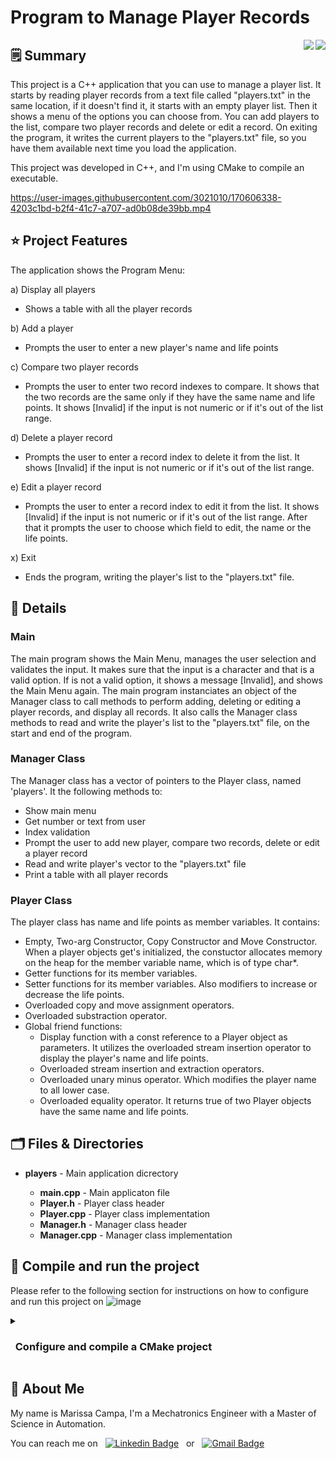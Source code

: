 # Program to Manage Player Records #
<img align="right" src="https://img.shields.io/badge/CMake-064F8C?style=for-the-badge&logo=cmake&logoColor=white"/>
<img align="right" src="https://img.shields.io/badge/C%2B%2B-00599C?style=for-the-badge&logo=c%2B%2B&logoColor=white"/>

## 🗒️ Summary ##

This project is a C++ application that you can use to manage a player list. It starts by reading player records from a text file called "players.txt" in the same location, if it doesn't find it, it starts with an empty player list. Then it shows a menu of the options you can choose from. You can add players to the list, compare two player records and delete or edit a record.
On exiting the program, it writes the current players to the "players.txt" file, so you have them available next time you load the application.

This project was developed in C++, and I'm using CMake to compile an executable.

https://user-images.githubusercontent.com/3021010/170606338-4203c1bd-b2f4-41c7-a707-ad0b08de39bb.mp4


## ⭐ Project Features ##

The application shows the Program Menu:

a) Display all players 
 * Shows a table with all the player records

b) Add a player
 * Prompts the user to enter a new player's name and life points

c) Compare two player records 
 * Prompts the user to enter two record indexes to compare. It shows that the two records are the same only if they have the same name and life points. It shows [Invalid] if the input is not numeric or if it's out of the list range.

d) Delete a player record 
 * Prompts the user to enter a record index to delete it from the list. It shows [Invalid] if the input is not numeric or if it's out of the list range.

e) Edit a player record 
 * Prompts the user to enter a record index to edit it from the list. It shows [Invalid] if the input is not numeric or if it's out of the list range. After that it prompts the user to choose which field to edit, the name or the life points.

x) Exit
 * Ends the program, writing the player's list to the "players.txt" file.


## 📝 Details  ##

### Main ###
The main program shows the Main Menu, manages the user selection and validates the input. It makes sure that the input is a character and that is a valid option. If is not a valid option, it shows a message [Invalid], and shows the Main Menu again. The main program instanciates an object of the Manager class to call methods to perform adding, deleting or editing a player records, and display all records. It also calls the Manager class methods to read and write the player's list to the "players.txt" file, on the start and end of the program.

### Manager Class ### 
The Manager class has a vector of pointers to the Player class, named 'players'. It the following methods to:
- Show main menu
- Get number or text from user
- Index validation
- Prompt the user to add new player, compare two records, delete or edit a player record
- Read and write player's vector to the "players.txt" file
- Print a table with all player records

### Player Class ### 
The player class has name and life points as member variables. It contains:
* Empty, Two-arg Constructor, Copy Constructor and Move Constructor. When a player objects get's initialized, the constuctor allocates memory on the heap for the member variable name, which is of type char*. 
* Getter functions for its member variables.
* Setter functions for its member variables. Also modifiers to increase or decrease the life points.
* Overloaded copy and move assignment operators.
* Overloaded substraction operator. 
* Global friend functions: 
  * Display function with a const reference to a Player object as parameters. It utilizes the overloaded stream insertion operator to display the player's name and life points.
  * Overloaded stream insertion and extraction operators.
  * Overloaded unary minus operator. Which modifies the player name to all lower case.
  * Overloaded equality operator. It returns true of two Player objects have the same name and life points.


## 🗂️ Files & Directories ##

<section>
  <ul>
    <li><b>players</b> - Main application dicrectory</li>
    <ul>
      <li><b>main.cpp</b> - Main applicaton file</li>
      <li><b>Player.h</b> - Player class header</li>
      <li><b>Player.cpp</b> - Player class implementation</li>
      <li><b>Manager.h</b> - Manager class header</li>
      <li><b>Manager.cpp</b> - Manager class implementation</li>
    </ul>
  </ul>
</section>


## 💽 Compile and run the project

Please refer to the following section for instructions on how to configure and run this project on ![image](https://img.shields.io/badge/Windows-0078D6?style=for-the-badge&logo=windows&logoColor=white)

<details>
  <summary><h3> &nbsp; Configure and compile a CMake project</h3></summary>
  
  <p>This is a CMake project that compiles C++ files and creates an application executable. </p>

  <h4>CMake configuration</h4>
  <p>You can clone this repository into a local folder in your computer.</p>
  
  <h4> Generate configuration files</h4>
  <p>In a terminal, change to the project directory where the CMakeLists.txt file is, and create a new directory called 'build'.</p>
  
  ```bash
  > mkdir build
  ```
  
  <p>Then use the following command to generate the necessary files for your compiler to build the application.</p>
  
  ```bash
  > cmake -S . -B build -G "MinGW Makefiles"
  ```
  
  <p>Where -S is the source directory, where a point specifies current directory, -B is the output build directory, and -G is the CMake Generator to use. You can choose the generator you would like. </p>

  <h4>Compile the project</h4>
  <p>Move to the "build" directory and use the "make" command to create the application executable:</p>
  
  ```bash
  > cd build
  > make
  ```

  <p>To run the program:</p>
    
  ```bash
  > main.exe
  ```
</details>


## 👋 About Me
My name is Marissa Campa, I'm a Mechatronics Engineer with a Master of Science in Automation.

You can reach me on &nbsp; [![Linkedin Badge](https://img.shields.io/badge/-marissa-blue?style=flat&logo=Linkedin&logoColor=white)](https://www.linkedin.com/in/marissa-campa/) &nbsp; or &nbsp; [![Gmail Badge](https://img.shields.io/badge/-marissag.campa@gmail.com-c14438?style=flat-square&logo=Gmail&logoColor=white&link=mailto:marissag.campa@gmail.com)](mailto:marissag.campa@gmail.com)

  
